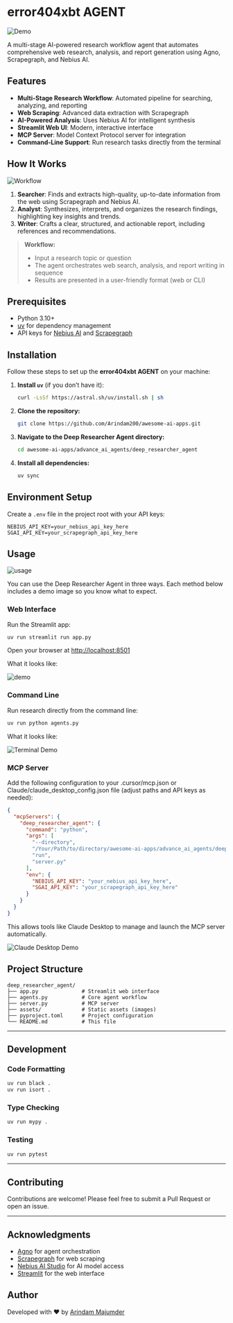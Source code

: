 # error404xbt AGENT

![Demo](./assets/demo.png)

A multi-stage AI-powered research workflow agent that automates comprehensive web research, analysis, and report generation using Agno, Scrapegraph, and Nebius AI.


## Features

- **Multi-Stage Research Workflow**: Automated pipeline for searching, analyzing, and reporting
- **Web Scraping**: Advanced data extraction with Scrapegraph
- **AI-Powered Analysis**: Uses Nebius AI for intelligent synthesis
- **Streamlit Web UI**: Modern, interactive interface
- **MCP Server**: Model Context Protocol server for integration
- **Command-Line Support**: Run research tasks directly from the terminal

## How It Works

![Workflow](./assets/workflow.gif)

1. **Searcher**: Finds and extracts high-quality, up-to-date information from the web using Scrapegraph and Nebius AI.
2. **Analyst**: Synthesizes, interprets, and organizes the research findings, highlighting key insights and trends.
3. **Writer**: Crafts a clear, structured, and actionable report, including references and recommendations.

> **Workflow:**
>
> - Input a research topic or question
> - The agent orchestrates web search, analysis, and report writing in sequence
> - Results are presented in a user-friendly format (web or CLI)


## Prerequisites

- Python 3.10+
- [uv](https://github.com/astral-sh/uv) for dependency management
- API keys for [Nebius AI](https://dub.sh/nebius) and [Scrapegraph](https://dub.sh/scrapegraphai)



## Installation

Follow these steps to set up the **error404xbt AGENT** on your machine:

1. **Install `uv`** (if you don’t have it):

   ```bash
   curl -LsSf https://astral.sh/uv/install.sh | sh
   ```

2. **Clone the repository:**

   ```bash
   git clone https://github.com/Arindam200/awesome-ai-apps.git
   ```

3. **Navigate to the Deep Researcher Agent directory:**

   ```bash
   cd awesome-ai-apps/advance_ai_agents/deep_researcher_agent
   ```

4. **Install all dependencies:**

   ```bash
   uv sync
   ```

## Environment Setup

Create a `.env` file in the project root with your API keys:

```env
NEBIUS_API_KEY=your_nebius_api_key_here
SGAI_API_KEY=your_scrapegraph_api_key_here
```


## Usage

![usage](./assets/usage.gif)

You can use the Deep Researcher Agent in three ways. Each method below includes a demo image so you know what to expect.

### Web Interface

Run the Streamlit app:

```bash
uv run streamlit run app.py
```

Open your browser at [http://localhost:8501](http://localhost:8501)

What it looks like:

![demo](./assets/demo.png)

### Command Line

Run research directly from the command line:

```bash
uv run python agents.py
```

What it looks like:

![Terminal Demo](./assets/terminal-demo.png)

### MCP Server

Add the following configuration to your .cursor/mcp.json or Claude/claude_desktop_config.json file (adjust paths and API keys as needed):

```json
{
  "mcpServers": {
    "deep_researcher_agent": {
      "command": "python",
      "args": [
        "--directory",
        "/Your/Path/to/directory/awesome-ai-apps/advance_ai_agents/deep_researcher_agent",
        "run",
        "server.py"
      ],
      "env": {
        "NEBIUS_API_KEY": "your_nebius_api_key_here",
        "SGAI_API_KEY": "your_scrapegraph_api_key_here"
      }
    }
  }
}
```

This allows tools like Claude Desktop to manage and launch the MCP server automatically.

![Claude Desktop Demo](./assets/mcp-demo.png)



## Project Structure

```
deep_researcher_agent/
├── app.py              # Streamlit web interface
├── agents.py           # Core agent workflow
├── server.py           # MCP server
├── assets/             # Static assets (images)
├── pyproject.toml      # Project configuration
└── README.md           # This file
```

---

## Development

### Code Formatting

```bash
uv run black .
uv run isort .
```

### Type Checking

```bash
uv run mypy .
```

### Testing

```bash
uv run pytest
```

---

## Contributing

Contributions are welcome! Please feel free to submit a Pull Request or open an issue.

---

## Acknowledgments

- [Agno](https://www.agno.com/) for agent orchestration
- [Scrapegraph](https://dub.sh/scrapegraphai) for web scraping
- [Nebius AI Studio](https://studio.nebius.com/) for AI model access
- [Streamlit](https://streamlit.io/) for the web interface


## Author

Developed with ❤️ by [Arindam Majumder](https://www.youtube.com/c/Arindam_1729)
